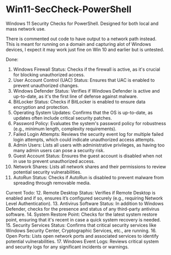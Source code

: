 # Win11-SecCheck-PowerShell
Windows 11 Security Checks for PowerShell. Designed for both local and mass network use.

There is commented out code to have output to a network path instead. This is meant for running on a domain and capturing alot of Windows devices, I expect it may work just fine on Win 10 and earlier but is untested. 

Done:
1.	Windows Firewall Status: Checks if the firewall is active, as it's crucial for blocking unauthorized access.
2.	User Account Control (UAC) Status: Ensures that UAC is enabled to prevent unauthorized changes.
3.	Windows Defender Status: Verifies if Windows Defender is active and up-to-date, as it's the first line of defense against malware.
4.	BitLocker Status: Checks if BitLocker is enabled to ensure data encryption and protection.
5.	Operating System Updates: Confirms that the OS is up-to-date, as updates often include critical security patches.
6.	Password Policy: Evaluates the system's password policy for robustness (e.g., minimum length, complexity requirements).
7.	Failed Login Attempts: Reviews the security event log for multiple failed login attempts, which could indicate unauthorized access attempts.
8.	Admin Users: Lists all users with administrative privileges, as having too many admin users can pose a security risk.
9.	Guest Account Status: Ensures the guest account is disabled when not in use to prevent unauthorized access.
10.	Network Shares: Lists all network shares and their permissions to review potential security vulnerabilities.
11.	AutoRun Status: Checks if AutoRun is disabled to prevent malware from spreading through removable media.


Current Todo:
12.	Remote Desktop Status: Verifies if Remote Desktop is enabled and if so, ensures it’s configured securely (e.g., requiring Network Level Authentication).
13.	Antivirus Software Status: In addition to Windows Defender, checks for the presence and status of any third-party antivirus software.
14.	System Restore Point: Checks for the latest system restore point, ensuring that it's recent in case a quick system recovery is needed.
15.	Security Services Status: Confirms that critical security services like Windows Security Center, Cryptographic Services, etc., are running.
16.	Open Ports: Lists open network ports and associated services to identify potential vulnerabilities.
17.	Windows Event Logs: Reviews critical system and security logs for any significant incidents or warnings.

